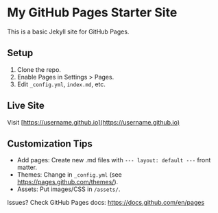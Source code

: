 # My GitHub Pages Starter Site

This is a basic Jekyll site for GitHub Pages.

## Setup
1. Clone the repo.
2. Enable Pages in Settings > Pages.
3. Edit `_config.yml`, `index.md`, etc.

## Live Site
Visit [https://username.github.io](https://username.github.io)

## Customization Tips
- Add pages: Create new .md files with `--- layout: default ---` front matter.
- Themes: Change in `_config.yml` (see https://pages.github.com/themes/).
- Assets: Put images/CSS in `/assets/`.

Issues? Check GitHub Pages docs: https://docs.github.com/en/pages